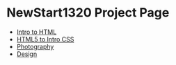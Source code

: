 # NewStart1320 Project Page

<ul>
    <li><a href="intro_to_html/index.html" target="_blank">Intro to HTML</a></li>
    <li><a href="html5_to_intro_css/index.html" target="_blank">HTML5 to Intro CSS</a></li>
    <li><a href="adv_css/index.html" target="_blank">Photography</a></li>
    <li><a href="responsive/index.html" target="_blank">Design</a></li>
</ul>